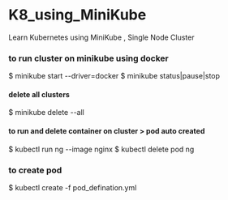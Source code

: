 # K8_using_MiniKube
Learn Kubernetes using MiniKube , Single Node Cluster

### to run cluster on minikube using docker
$ minikube start --driver=docker
$ minikube status|pause|stop
#### delete all clusters
$ minikube delete --all  
#### to run and delete container on cluster > pod auto created
$ kubectl run ng --image nginx
$ kubectl delete pod ng 

### to create pod 
$ kubectl create -f pod_defination.yml
